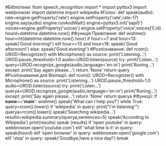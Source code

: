 #Бібліотеки:
from speech_recognition import *
import pyttsx3
import webbrowser
import datetime
import wikipedia
#Голос:
def speak(audio):
    rate=engine.getProperty('rate') 
    engine.setProperty('rate',rate-17)
    engine.say(audio)
    engine.runAndWait()
engine=pyttsx3.init('sapi5')
voices=engine.getProperty('voices')
engine.setProperty('voice',voices[1].id)
hourd=datetime.datetime.now()
#Функція Привітання:
def wishme():
    hour=int(datetime.datetime.now().hour)
    if hour>=7 and hour<13:
        speak('Good morning!')
    elif hour>=13 and hour<18:
        speak('Good afternoon!')
    else:
        speak('Good evening!')
#Розпізнавання:
def rcom():
    UROD=Recognizer()
    with Microphone() as source:
        print('Listening...')
        UROD.pause_threshold=1.0
        audio=UROD.listen(source)
        try:
            print('Listen...')
            query=UROD.recognize_google(audio,language='en-in')
            print('Runing...')
        except:
            print('Say again please...')
            return 'None'
        return query
#Розпізнавання для Вікіпедії:
def rcom():
    UROD=Recognizer()
    with Microphone() as source:
        print('Listening...')
        UROD.pause_threshold=1.0
        audio=UROD.listen(source)
        try:
            print('Listen...')
            querya=UROD.recognize_google(audio,language='en-in')
            print('Runing...')
        except:
            print('Say again please...')
            return 'None'
        return querya
#Функції:
if __name__=='__main__':
    wishme()
    speak('What can I help you?')
    while True:
        query=rcom().lower()
        if 'wikipedia' in query:
            print("I'm listening'")
            querya=rcom().lower()
            speak('Searching wikipedia...')
            results=wikipedia.summary(querya,sentences=5)
            speak('According to Wikipedia')
            print(results)
            speak (results)
        if 'open youtube' in query:
            webbrowser.open('youtube.com')
        elif 'what time is it' in query:
            speak(hourd)
        elif 'open browser' in query:
            webbrowser.open('google.com')
        elif 'stop' in query:
            speak('Goodbye,have a nice day!')
            break
